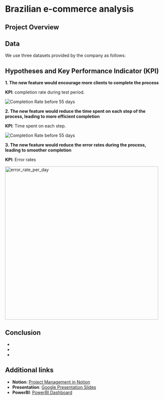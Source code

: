 # Brazilian e-commerce analysis

## Project Overview


## Data
We use three datasets provided by the company as follows:<br>





## Hypotheses and Key Performance Indicator (KPI) 
**1. The new feature would encourage more clients to complete the process** <br>

**KPI**: completion rate during test period.


![Completion Rate before 55 days](/resources/charts/Completion_rate_during_test_period_55_days.png)



**2. The new feature would reduce the time spent on each step of the process, leading to more efficient completion** <br>

**KPI**: Time spent on each step.



![Completion Rate before 55 days](/resources/charts/time_per_step.png)



**3. The new feature would reduce the error rates during the process, leading to smoother completion** <br>

**KPI**: Error rates


 <img src="/resources/charts/error_rate_per_day.png" alt="error_rate_per_day" width=500>



## Conclusion
- 

- 

-  

## Additional links
- **Notion**: [Project Management in Notion](https://www.notion.so/Tasks-Management-47cc792e7480418bb30dde2c69c34127)
- **Presentation**: [Google Presentation Slides](https://docs.google.com/presentation/d/1G75818Gwe63nyUir6QaTZ9PY0IcC3c65tt_HlW3CBCg/edit#slide=id.g2f01f6d6dde_1_100)
- **PowerBI**: [PowerBI Dashboard](resources//PowerBI_dashboard/e-commerce_dashboard)




